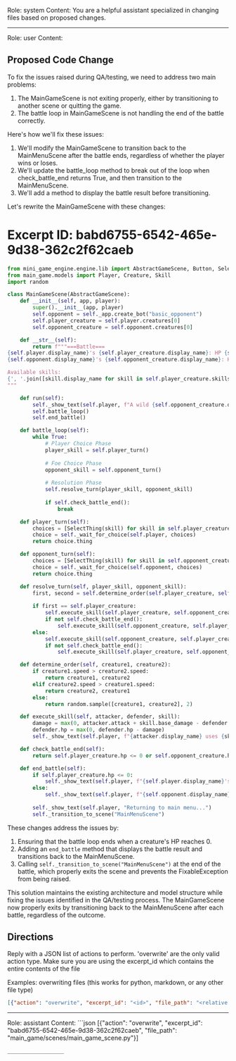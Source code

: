 Role: system
Content: You are a helpful assistant specialized in changing files based on proposed changes.
__________________
Role: user
Content: 
## Proposed Code Change
To fix the issues raised during QA/testing, we need to address two main problems:

1. The MainGameScene is not exiting properly, either by transitioning to another scene or quitting the game.
2. The battle loop in MainGameScene is not handling the end of the battle correctly.

Here's how we'll fix these issues:

1. We'll modify the MainGameScene to transition back to the MainMenuScene after the battle ends, regardless of whether the player wins or loses.
2. We'll update the battle_loop method to break out of the loop when check_battle_end returns True, and then transition to the MainMenuScene.
3. We'll add a method to display the battle result before transitioning.

Let's rewrite the MainGameScene with these changes:

# Excerpt ID: babd6755-6542-465e-9d38-362c2f62caeb
```python main_game/scenes/main_game_scene.py
from mini_game_engine.engine.lib import AbstractGameScene, Button, SelectThing
from main_game.models import Player, Creature, Skill
import random

class MainGameScene(AbstractGameScene):
    def __init__(self, app, player):
        super().__init__(app, player)
        self.opponent = self._app.create_bot("basic_opponent")
        self.player_creature = self.player.creatures[0]
        self.opponent_creature = self.opponent.creatures[0]

    def __str__(self):
        return f"""===Battle===
{self.player.display_name}'s {self.player_creature.display_name}: HP {self.player_creature.hp}/{self.player_creature.max_hp}
{self.opponent.display_name}'s {self.opponent_creature.display_name}: HP {self.opponent_creature.hp}/{self.opponent_creature.max_hp}

Available skills:
{', '.join([skill.display_name for skill in self.player_creature.skills])}
"""

    def run(self):
        self._show_text(self.player, f"A wild {self.opponent_creature.display_name} appears!")
        self.battle_loop()
        self.end_battle()

    def battle_loop(self):
        while True:
            # Player Choice Phase
            player_skill = self.player_turn()
            
            # Foe Choice Phase
            opponent_skill = self.opponent_turn()
            
            # Resolution Phase
            self.resolve_turn(player_skill, opponent_skill)
            
            if self.check_battle_end():
                break

    def player_turn(self):
        choices = [SelectThing(skill) for skill in self.player_creature.skills]
        choice = self._wait_for_choice(self.player, choices)
        return choice.thing

    def opponent_turn(self):
        choices = [SelectThing(skill) for skill in self.opponent_creature.skills]
        choice = self._wait_for_choice(self.opponent, choices)
        return choice.thing

    def resolve_turn(self, player_skill, opponent_skill):
        first, second = self.determine_order(self.player_creature, self.opponent_creature)
        
        if first == self.player_creature:
            self.execute_skill(self.player_creature, self.opponent_creature, player_skill)
            if not self.check_battle_end():
                self.execute_skill(self.opponent_creature, self.player_creature, opponent_skill)
        else:
            self.execute_skill(self.opponent_creature, self.player_creature, opponent_skill)
            if not self.check_battle_end():
                self.execute_skill(self.player_creature, self.opponent_creature, player_skill)

    def determine_order(self, creature1, creature2):
        if creature1.speed > creature2.speed:
            return creature1, creature2
        elif creature2.speed > creature1.speed:
            return creature2, creature1
        else:
            return random.sample([creature1, creature2], 2)

    def execute_skill(self, attacker, defender, skill):
        damage = max(0, attacker.attack + skill.base_damage - defender.defense)
        defender.hp = max(0, defender.hp - damage)
        self._show_text(self.player, f"{attacker.display_name} uses {skill.display_name}! {defender.display_name} takes {damage} damage!")

    def check_battle_end(self):
        return self.player_creature.hp <= 0 or self.opponent_creature.hp <= 0

    def end_battle(self):
        if self.player_creature.hp <= 0:
            self._show_text(self.player, f"{self.player.display_name}'s {self.player_creature.display_name} fainted! You lose!")
        else:
            self._show_text(self.player, f"{self.opponent.display_name}'s {self.opponent_creature.display_name} fainted! You win!")
        
        self._show_text(self.player, "Returning to main menu...")
        self._transition_to_scene("MainMenuScene")
```

These changes address the issues by:

1. Ensuring that the battle loop ends when a creature's HP reaches 0.
2. Adding an `end_battle` method that displays the battle result and transitions back to the MainMenuScene.
3. Calling `self._transition_to_scene("MainMenuScene")` at the end of the battle, which properly exits the scene and prevents the FixableException from being raised.

This solution maintains the existing architecture and model structure while fixing the issues identified in the QA/testing process. The MainGameScene now properly exits by transitioning back to the MainMenuScene after each battle, regardless of the outcome.

## Directions
Reply with a JSON list of actions to perform. 'overwrite' are the only valid action type. 
Make sure you are using the excerpt_id which contains the entire contents of the file

Examples:
overwriting files (this works for python, markdown, or any other file type)
```json output_example1
[{"action": "overwrite", "excerpt_id": "<id>", "file_path": "<relative file path>"}]
```

__________________
Role: assistant
Content: ```json
[{"action": "overwrite", "excerpt_id": "babd6755-6542-465e-9d38-362c2f62caeb", "file_path": "main_game/scenes/main_game_scene.py"}]
```
__________________

